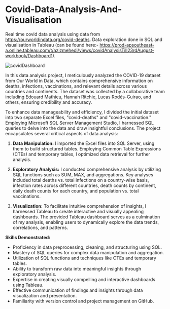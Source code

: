 # Covid-Data-Analysis-And-Visualisation
Real time covid data analysis using data from https://ourworldindata.org/covid-deaths. Data exploration done in SQL and visualisation in Tableau (can be found here:- https://prod-apsoutheast-a.online.tableau.com/t/azizmehedi/views/covidAnalysisTill23rdAugust-workbook/Dashboard1).

![covidDashboard](https://github.com/azpz30/Covid-Data-Analysis/assets/76789643/6b48a464-da78-4403-9abe-fcc4ba339394)

In this data analysis project, I meticulously analyzed the COVID-19 dataset from Our World in Data, which contains comprehensive information on deaths, infections, vaccinations, and relevant details across various countries and continents. The dataset was collected by a collaborative team including Edouard Mathieu, Hannah Ritchie, Lucas Rodés-Guirao, and others, ensuring credibility and accuracy.

To enhance data manageability and efficiency, I divided the initial dataset into two separate Excel files, "covid-deaths" and "covid-vaccination." Employing Microsoft SQL Server Management Studio, I harnessed SQL queries to delve into the data and draw insightful conclusions. The project encapsulates several critical aspects of data analysis:

1. **Data Manipulation:** I imported the Excel files into SQL Server, using them to build structured tables. Employing Common Table Expressions (CTEs) and temporary tables, I optimized data retrieval for further analysis.

2. **Exploratory Analysis:** I conducted comprehensive analysis by utilizing SQL functions such as SUM, MAX, and aggregations. Key analyses included total deaths vs. total infections on a country-wise basis, infection rates across different countries, death counts by continent, daily death counts for each country, and population vs. total vaccinations.

3. **Visualization:** To facilitate intuitive comprehension of insights, I harnessed Tableau to create interactive and visually appealing dashboards. The provided Tableau dashboard serves as a culmination of my analysis, enabling users to dynamically explore the data trends, correlations, and patterns.

**Skills Demonstrated:**
- Proficiency in data preprocessing, cleaning, and structuring using SQL.
- Mastery of SQL queries for complex data manipulation and aggregation.
- Utilization of SQL functions and techniques like CTEs and temporary tables.
- Ability to transform raw data into meaningful insights through exploratory analysis.
- Expertise in creating visually compelling and interactive dashboards using Tableau.
- Effective communication of findings and insights through data visualization and presentation.
- Familiarity with version control and project management on GitHub.
